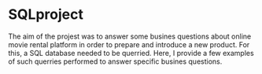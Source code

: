 # SQLproject
The aim of the projest was to answer some busines questions about online movie rental platform in order to prepare and introduce a new product. For this, a SQL database needed to be querried.
Here, I provide a few examples of such querries performed to answer specific busines questions.
